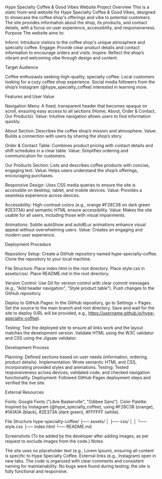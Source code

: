 Hype Specialty Coffee & Good Vibes Website
Project Overview
This is a static front-end website for Hype Specialty Coffee & Good Vibes, designed to showcase the coffee shop's offerings and vibe to potential customers. The site provides information about the shop, its products, and contact details, with a focus on user experience, accessibility, and responsiveness.
Purpose
The website aims to:

Inform: Introduce visitors to the coffee shop's unique atmosphere and specialty coffee.
Engage: Provide clear product details and contact information to encourage orders and visits.
Inspire: Reflect the shop’s vibrant and welcoming vibe through design and content.

Target Audience

Coffee enthusiasts seeking high-quality, specialty coffee.
Local customers looking for a cozy coffee shop experience.
Social media followers from the shop’s Instagram (@hype_specialty_coffee) interested in learning more.

Features and User Value

Navigation Menu:
A fixed, transparent header that becomes opaque on scroll, ensuring easy access to all sections (Home, About, Order & Contact, Our Products).
Value: Intuitive navigation allows users to find information quickly.


About Section:
Describes the coffee shop’s mission and atmosphere.
Value: Builds a connection with users by sharing the shop’s story.


Order & Contact Table:
Combines product pricing with contact details and shift schedules in a clear table.
Value: Simplifies ordering and communication for customers.


Our Products Section:
Lists and describes coffee products with concise, engaging text.
Value: Helps users understand the shop’s offerings, encouraging purchases.


Responsive Design:
Uses CSS media queries to ensure the site is accessible on desktop, tablet, and mobile devices.
Value: Provides a seamless experience across devices.


Accessibility:
High-contrast colors (e.g., orange #F28C38 on dark green #2E373A) and semantic HTML ensure accessibility.
Value: Makes the site usable for all users, including those with visual impairments.


Animations:
Subtle autoShow and autoBLur animations enhance visual appeal without overwhelming users.
Value: Creates an engaging and modern user experience.



Deployment Procedure

Repository Setup:
Create a GitHub repository named hype-specialty-coffee.
Clone the repository to your local machine.


File Structure:
Place index.html in the root directory.
Place style.css in assets/css/.
Place README.md in the root directory.


Version Control:
Use Git for version control with clear commit messages (e.g., "Add header navigation", "Style product table").
Push changes to the GitHub repository.


Deploy to GitHub Pages:
In the GitHub repository, go to Settings > Pages.
Set the source to the main branch and root directory.
Save and wait for the site to deploy (URL will be provided, e.g., https://username.github.io/hype-specialty-coffee).


Testing:
Test the deployed site to ensure all links work and the layout matches the development version.
Validate HTML using the W3C validator and CSS using the Jigsaw validator.



Development Process

Planning: Defined sections based on user needs (information, ordering, product details).
Implementation: Wrote semantic HTML and CSS, incorporating provided styles and animations.
Testing: Tested responsiveness across devices, validated code, and checked navigation functionality.
Deployment: Followed GitHub Pages deployment steps and verified the live site.

External Resources

Fonts: Google Fonts ("Libre Baskerville", "Odibee Sans").
Color Palette: Inspired by Instagram (@hype_specialty_coffee), using #F28C38 (orange), #1A1A1A (black), #2E373A (dark green), #FFFFFF (white).

File Structure
hype-specialty-coffee/
├── assets/
│   ├── css/
│   │   └── style.css
├── index.html
└── README.md

Screenshots
(To be added by the developer after adding images, as per request to exclude images from the code.)
Notes

The site uses no placeholder text (e.g., Lorem Ipsum), ensuring all content is specific to Hype Specialty Coffee.
External links (e.g., Instagram) open in new tabs.
The code is organized with clear comments and consistent naming for maintainability.
No bugs were found during testing; the site is fully functional and responsive.
